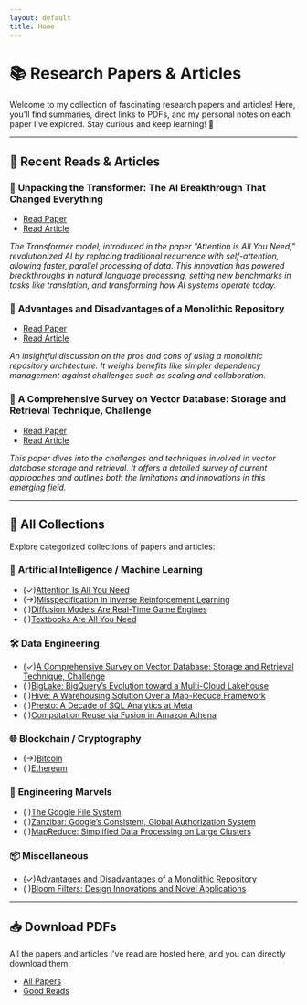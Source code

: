 ```yaml
---
layout: default
title: Home
---
```


# 📚 Research Papers & Articles

Welcome to my collection of fascinating research papers and articles! Here, you'll find summaries, direct links to PDFs, and my personal notes on each paper I've explored. Stay curious and keep learning! 🌟

---

## 🧠 **Recent Reads & Articles**

### 📝 **Unpacking the Transformer: The AI Breakthrough That Changed Everything**
   - [Read Paper](./assets/papers/ai/attention_is_all_you_need.pdf)
   - [Read Article](./_posts/2024-11-15-introduction-to-transformers.md)

   _The Transformer model, introduced in the paper "Attention is All You Need," revolutionized AI by replacing traditional recurrence with self-attention, allowing faster, parallel processing of data. This innovation has powered breakthroughs in natural language processing, setting new benchmarks in tasks like translation, and transforming how AI systems operate today._

### 📝 **Advantages and Disadvantages of a Monolithic Repository**
   - [Read Paper](./assets/papers/misc/advantage_and_disadvantages_of_a_monolithic_repository.pdf)
   - [Read Article](./_posts/2024-09-08-advantages-disadvantages-monolithic-repo.md)

   _An insightful discussion on the pros and cons of using a monolithic repository architecture. It weighs benefits like simpler dependency management against challenges such as scaling and collaboration._

### 📄 **A Comprehensive Survey on Vector Database: Storage and Retrieval Technique, Challenge**
   - [Read Paper](./assets/papers/data_engineering/a_comprehensive_survey_on_vector_database_storage_and_retrieval_technique_challenge.pdf)
   - [Read Article](./_posts/2024-07-04-comprehensive-survey-on-vector-database.md)

   _This paper dives into the challenges and techniques involved in vector database storage and retrieval. It offers a detailed survey of current approaches and outlines both the limitations and innovations in this emerging field._


---

## 📑 **All Collections**
Explore categorized collections of papers and articles:

### 🔬 **Artificial Intelligence / Machine Learning**
- (✓)[Attention Is All You Need](./assets/papers/ai/attention_is_all_you_need.pdf)
- (→)[Misspecification in Inverse Reinforcement Learning](./assets/papers/ai/misspecification_in_inverse_reinforcement_learning.pdf)
- ( )[Diffusion Models Are Real-Time Game Engines](./assets/papers/ai/diffusion_models_are_real_time_game_engines.pdf)
- ( )[Textbooks Are All You Need](./assets/papers/ai/textbooks_are_all_you_need.pdf)

### 🛠 **Data Engineering**
- (✓)[A Comprehensive Survey on Vector Database: Storage and Retrieval Technique, Challenge](./assets/papers/data_engineering/a_comprehensive_survey_on_vector_database_storage_and_retrieval_technique_challenge.pdf)
- ( )[BigLake: BigQuery’s Evolution toward a Multi-Cloud Lakehouse](./assets/papers/data_engineering/biglake_bigquery_s_evolution_toward_a_multi_cloud_lakehouse.pdf)
- ( )[Hive: A Warehousing Solution Over a Map-Reduce Framework](./assets/papers/data_engineering/hive_a_warehousing_solution_over_a_map_reduce_framework.pdf)
- ( )[Presto: A Decade of SQL Analytics at Meta](./assets/papers/data_engineering/presto_a_decade_of_sql_analytics_at_meta.pdf)
- ( )[Computation Reuse via Fusion in Amazon Athena](./assets/papers/data_engineering/computation_reuse_via_fusion_in_amazon_athena.pdf)

### 🌐 **Blockchain / Cryptography**
- (→)[Bitcoin](./assets/papers/web3/bitcoin.pdf)
- ( )[Ethereum](./assets/goodreads/ethereum.pdf)

### 🚀 **Engineering Marvels**
- ( )[The Google File System](./assets/papers/marvels/the_google_file_system.pdf)
- ( )[Zanzibar: Google’s Consistent, Global Authorization System](./assets/papers/marvels/zanzibar_google's_consistent,_global_authorization_system.pdf)
- ( )[MapReduce: Simplified Data Processing on Large Clusters](./assets/papers/marvels/mapreduce_simplified_data_processing_on_large_clusters.pdf)

### 📦 **Miscellaneous**
- (✓)[Advantages and Disadvantages of a Monolithic Repository](./assets/papers/misc/advantage_and_disadvantages_of_a_monolithic_repository.pdf)
- ( )[Bloom Filters: Design Innovations and Novel Applications](./assets/papers/misc/bloom_filters_design_innovations_and_novel_applications.pdf)


---

## 📥 **Download PDFs**
All the papers and articles I've read are hosted here, and you can directly download them:

- [All Papers](https://github.com/legendary-acp/papershelf/tree/main/assets/papers)
- [Good Reads](https://github.com/legendary-acp/papershelf/tree/main/assets/goodreads)